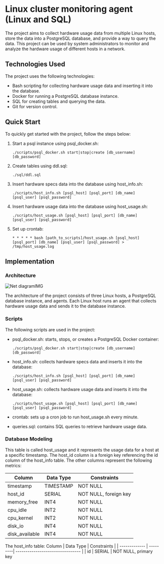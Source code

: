 # Linux cluster monitoring agent (Linux and SQL)

The project aims to collect hardware usage data from multiple Linux hosts, store the data into a PostgreSQL database, and provide a way to query the data. This project can be used by system administrators to monitor and analyze the hardware usage of different hosts in a network.

## Technologies Used
The project uses the following technologies:
- Bash scripting for collecting hardware usage data and inserting it into the database.
- Docker for running a PostgreSQL database instance.
- SQL for creating tables and querying the data.
- Git for version control.

## Quick Start
To quickly get started with the project, follow the steps below:

1. Start a psql instance using psql_docker.sh:
    ```
    ./scripts/psql_docker.sh start|stop|create [db_username][db_password]
    ```

2. Create tables using ddl.sql:
    ```
    ./sql/ddl.sql
    ```

3. Insert hardware specs data into the database using host_info.sh:
    ```
    ./scripts/host_info.sh [psql_host] [psql_port] [db_name] [psql_user] [psql_password]
    ```

4. Insert hardware usage data into the database using host_usage.sh:
    ```
    ./scripts/host_usage.sh [psql_host] [psql_port] [db_name] [psql_user] [psql_password]
    ```

5. Set up crontab:
    ```
    * * * * * bash [path_to_scripts]/host_usage.sh [psql_host] [psql_port] [db_name] [psql_user] [psql_password] > /tmp/host_usage.log
    ```

## Implementation

### Architecture

![Net diagramIMG](https://user-images.githubusercontent.com/100779532/225756237-6fbe25ca-d332-480a-9fa5-5800bc8e496f.png)

The architecture of the project consists of three Linux hosts, a PostgreSQL database instance, and agents. Each Linux host runs an agent that collects hardware usage data and sends it to the database instance.

### Scripts

The following scripts are used in the project:

- psql_docker.sh: starts, stops, or creates a PostgreSQL Docker container:
  ``` 
  ./scripts/psql_docker.sh start|stop|create [db_username] [db_password]
  ```

- host_info.sh: collects hardware specs data and inserts it into the database:
  ```
  ./scripts/host_info.sh [psql_host] [psql_port] [db_name] [psql_user] [psql_password]
  ```

- host_usage.sh: collects hardware usage data and inserts it into the database:
  ``` 
  ./scripts/host_usage.sh [psql_host] [psql_port] [db_name] [psql_user] [psql_password]
  ```

- crontab: sets up a cron job to run host_usage.sh every minute.

- queries.sql: contains SQL queries to retrieve hardware usage data.

### Database Modeling
This table is called host_usage and it represents the usage data for a host at a specific timestamp. The host_id column is a foreign key referencing the id column of the host_info table. The other columns represent the following metrics:

| Column        | Data Type | Constraints                  |
| ------------- | ---------| ---------------------------- |
| timestamp     | TIMESTAMP| NOT NULL                     |
| host_id       | SERIAL   | NOT NULL, foreign key        |
| memory_free   | INT4     | NOT NULL                     |
| cpu_idle      | INT2     | NOT NULL                     |
| cpu_kernel    | INT2     | NOT NULL                     |
| disk_io       | INT4     | NOT NULL                     |
| disk_available| INT4     | NOT NULL                     |

The host_info table:
Column        | Data Type | Constraints                       |
| ------------- | ---------| --------------------------------- |
| id             | SERIAL   | NOT NULL, primary key
